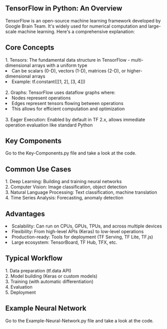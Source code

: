 <h2>TensorFlow in Python: An Overview</h2>
<p>TensorFlow is an open-source machine learning framework developed by Google Brain Team. It's widely used for numerical computation and large-scale machine learning. Here's a comprehensive explanation:</p>
<h2>Core Concepts</h2>
<span>1. Tensors: The fundamental data structure in TensorFlow - multi-dimensional arrays with a uniform type</span>
<li>Can be scalars (0-D), vectors (1-D), matrices (2-D), or higher-dimensional arrays</li>
<li>Example: tf.constant([[1, 2], [3, 4]])</li>
<br>
<span>2. Graphs: TensorFlow uses dataflow graphs where:</span>
<li>Nodes represent operations</li>
<li>Edges represent tensors flowing between operations</li>
<li>This allows for efficient computation and optimization</li>
<br>
<span>3. Eager Execution: Enabled by default in TF 2.x, allows immediate operation evaluation like standard Python</span>
<h2>Key Components</h2>
<p>Go to the Key-Components.py file and take a look at the code.</p>
<h2>Common Use Cases</h2>
<span>1. Deep Learning: Building and training neural networks</span>
<br>
<span>2. Computer Vision: Image classification, object detection</span>
<br>
<span>3. Natural Language Processing: Text classification, machine translation</span>
<br>
<span>4. Time Series Analysis: Forecasting, anomaly detection</span>
<h2>Advantages</h2>
<li>Scalability: Can run on CPUs, GPUs, TPUs, and across multiple devices</li>
<li>Flexibility: From high-level APIs (Keras) to low-level operations</li>
<li>Production-ready: Tools for deployment (TF Serving, TF Lite, TF.js)</li>
<li>Large ecosystem: TensorBoard, TF Hub, TFX, etc.</li>
<h2>Typical Workflow</h2>
<span>1. Data preparation (tf.data API)</span>
<br>
<span>2. Model building (Keras or custom models)</span>
<br>
<span>3. Training (with automatic differentiation)</span>
<br>
<span>4. Evaluation</span>
<br>
<span>5. Deployment</span>
<h2>Example Neural Network</h2>
<p>Go to the Example-Neural-Network.py file and take a look at the code.</p>
